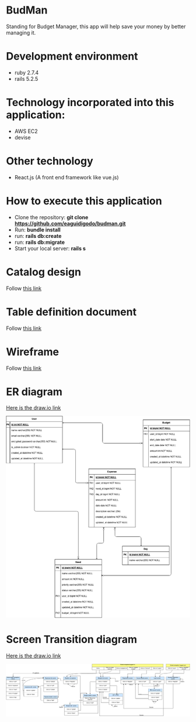 # BudMan

Standing for Budget Manager, this app will help save your money by better managing it.
# Development environment

* ruby 2.7.4
* rails 5.2.5

 # Technology incorporated into this application:

 * AWS EC2
 * devise

# Other technology
* React.js (A front end framework like vue.js)



# How to execute this application

* Clone the repository: **git clone https://github.com/eaguidigodo/budman.git**
* Run: **bundle install**
* run: **rails db:create**
* run: **rails db:migrate**
* Start your local server: **rails s**

# Catalog design

Follow [this link](https://docs.google.com/spreadsheets/d/10BRN7Nhl36U05Ym3ggUUe_0x8RttGASNtyYde8cBlOo/edit?usp=sharing)

# Table definition document
Follow [this link](https://docs.google.com/spreadsheets/d/10BRN7Nhl36U05Ym3ggUUe_0x8RttGASNtyYde8cBlOo/edit?usp=sharing)

# Wireframe 
Follow [this link](https://drive.google.com/file/d/1pxEHsL8E7sgTmsmLzDBYK0BPV9N0AUkn/view?usp=sharing)

# ER diagram
[Here is the draw.io link](https://drive.google.com/file/d/1Yvoi_Wf_dWzIh3iJqiJxZAy76qCp3sh0/view?usp=sharing)

![](docs/budman_db.drawio.png)

# Screen Transition diagram
[Here is the draw.io link](https://drive.google.com/file/d/1o46gs7_-BdW25ZtvDo6Fd2H8N7YqBKYb/view?usp=sharing)

![](docs/budman_transition.drawio.png)
